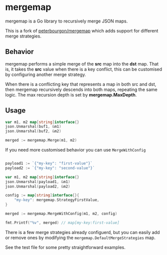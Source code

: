 # mergemap

mergemap is a Go library to recursively merge JSON maps.

This is a fork of [peterbourgon/mergemap](github.com/peterbourgon/mergemap) which adds support for
different merge strategies.

## Behavior

mergemap performs a simple merge of the **src** map into the **dst** map. That
is, it takes the **src** value when there is a key conflict, this can be customised by configuring
another merge strategy.

When there is a conflicting key that represents a map in both src and dst, then mergemap recursively 
descends into both maps, repeating the same logic. The max recursion depth is set by **mergemap.MaxDepth**.


## Usage

```go
var m1, m2 map[string]interface{}
json.Unmarshal(buf1, &m1)
json.Unmarshal(buf2, &m2)

merged := mergemap.Merge(m1, m2)
```

If you need more customised behavior you can use `MergeWithConfig`

```go

payload1 := `{"my-key": "first-value"}`
payload2 := `{"my-key": "second-value"}`

var m1, m2 map[string]interface{}
json.Unmarshal(payload1, &m1)
json.Unmarshal(payload2, &m2)

config := map[string]interface{}{
    "my-key": mergemap.StrategyFirstValue,
}

merged := mergemap.MergeWithConfig(m1, m2, config)

fmt.Printf("%v", merged) // map[my-key:first-value]
```

There is a few merge strategies already configuerd, but you can easily add or remove ones by modifying the
`mergemap.DefaultMergeStrategies` map.

See the test file for some pretty straightforward examples.

